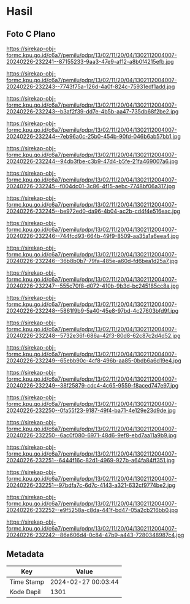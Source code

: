 # Hasil

## Foto C Plano

https://sirekap-obj-formc.kpu.go.id/c6a7/pemilu/pdpr/13/02/11/20/04/1302112004007-20240226-232241--87155233-9aa3-47e9-af12-a8b0f4215efb.jpg

https://sirekap-obj-formc.kpu.go.id/c6a7/pemilu/pdpr/13/02/11/20/04/1302112004007-20240226-232243--7743f75a-126d-4a0f-824c-75931edf1add.jpg

https://sirekap-obj-formc.kpu.go.id/c6a7/pemilu/pdpr/13/02/11/20/04/1302112004007-20240226-232243--b3af2f39-dd7e-4b5b-aa47-735db68f2be2.jpg

https://sirekap-obj-formc.kpu.go.id/c6a7/pemilu/pdpr/13/02/11/20/04/1302112004007-20240226-232244--7eb96a0c-25b0-454b-90fd-046b6ab57bb1.jpg

https://sirekap-obj-formc.kpu.go.id/c6a7/pemilu/pdpr/13/02/11/20/04/1302112004007-20240226-232244--94db3fbe-c3b9-47d4-b5fe-21fa469007a6.jpg

https://sirekap-obj-formc.kpu.go.id/c6a7/pemilu/pdpr/13/02/11/20/04/1302112004007-20240226-232245--f004dc01-3c86-4f15-aebc-7748bf06a317.jpg

https://sirekap-obj-formc.kpu.go.id/c6a7/pemilu/pdpr/13/02/11/20/04/1302112004007-20240226-232245--be972ed0-da96-4b04-ac2b-cd4f4e516eac.jpg

https://sirekap-obj-formc.kpu.go.id/c6a7/pemilu/pdpr/13/02/11/20/04/1302112004007-20240226-232246--744fcd93-664b-49f9-8509-aa35a1a6eea4.jpg

https://sirekap-obj-formc.kpu.go.id/c6a7/pemilu/pdpr/13/02/11/20/04/1302112004007-20240226-232246--36b8b0b7-79fa-485e-a60d-fd6bea1d25a7.jpg

https://sirekap-obj-formc.kpu.go.id/c6a7/pemilu/pdpr/13/02/11/20/04/1302112004007-20240226-232247--555c70f8-d072-410b-9b3d-bc245185cc8a.jpg

https://sirekap-obj-formc.kpu.go.id/c6a7/pemilu/pdpr/13/02/11/20/04/1302112004007-20240226-232248--5861f9b9-5a40-45e8-97bd-4c27603bfd9f.jpg

https://sirekap-obj-formc.kpu.go.id/c6a7/pemilu/pdpr/13/02/11/20/04/1302112004007-20240226-232248--5732e36f-686a-42f3-80d8-62c87c2d4d52.jpg

https://sirekap-obj-formc.kpu.go.id/c6a7/pemilu/pdpr/13/02/11/20/04/1302112004007-20240226-232249--65ebb90c-4cf8-496b-aa85-0bdb6a6d19e4.jpg

https://sirekap-obj-formc.kpu.go.id/c6a7/pemilu/pdpr/13/02/11/20/04/1302112004007-20240226-232249--38f25879-cdc4-4c65-9559-f8aced747e97.jpg

https://sirekap-obj-formc.kpu.go.id/c6a7/pemilu/pdpr/13/02/11/20/04/1302112004007-20240226-232250--0fa55f23-9187-49f4-ba71-4e129e23d9de.jpg

https://sirekap-obj-formc.kpu.go.id/c6a7/pemilu/pdpr/13/02/11/20/04/1302112004007-20240226-232250--6ac0f080-6971-48d6-9ef8-ebd7aa11a9b9.jpg

https://sirekap-obj-formc.kpu.go.id/c6a7/pemilu/pdpr/13/02/11/20/04/1302112004007-20240226-232251--6444f16c-82d1-4969-927b-a64fa84ff351.jpg

https://sirekap-obj-formc.kpu.go.id/c6a7/pemilu/pdpr/13/02/11/20/04/1302112004007-20240226-232251--97bdfa7c-6d7c-4143-a321-632cf9774be2.jpg

https://sirekap-obj-formc.kpu.go.id/c6a7/pemilu/pdpr/13/02/11/20/04/1302112004007-20240226-232252--e9f5258a-c8da-441f-bd47-05a2cb216bb0.jpg

https://sirekap-obj-formc.kpu.go.id/c6a7/pemilu/pdpr/13/02/11/20/04/1302112004007-20240226-232242--86a606d4-0c84-47b9-a443-7280348987c4.jpg


## Metadata

| Key        | Value               |
| ---------- | ------------------- |
| Time Stamp | 2024-02-27 00:03:44 |
| Kode Dapil | 1301                |



